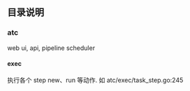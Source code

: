 ## 目录说明
### atc 
web ui, api, pipeline scheduler
#### exec
执行各个 step new、run 等动作. 如 atc/exec/task_step.go:245 


